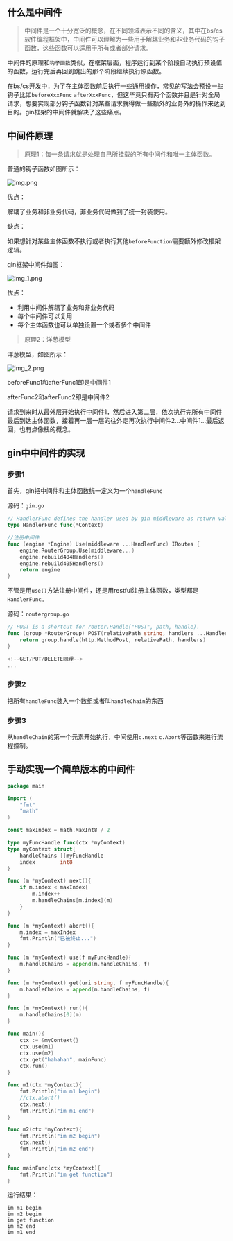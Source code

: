 ## 什么是中间件

> 中间件是一个十分宽泛的概念，在不同领域表示不同的含义，其中在bs/cs软件编程框架中，中间件可以理解为一些用于解耦业务和非业务代码的钩子函数，这些函数可以适用于所有或者部分请求。

中间件的原理和`钩子函数`类似，在框架层面，程序运行到某个阶段自动执行预设值的函数，运行完后再回到跳出的那个阶段继续执行原函数。

在bs/cs开发中，为了在主体函数前后执行一些通用操作，常见的写法会预设一些钩子比如`beforeXxxFunc` `afterXxxFunc`，但这毕竟只有两个函数并且是针对全局请求，想要实现部分钩子函数针对某些请求就得做一些额外的业务外的操作来达到目的。gin框架的中间件就解决了这些痛点。

## 中间件原理

> 原理1：每一条请求就是处理自己所挂载的所有中间件和唯一主体函数。

普通的钩子函数如图所示：

![img.png](../assets/img.png)

优点：

解耦了业务和非业务代码，非业务代码做到了统一封装使用。

缺点：

如果想针对某些主体函数不执行或者执行其他`beforeFunction`需要额外修改框架逻辑。

gin框架中间件如图：

![img_1.png](../assets/img_1.png)

优点：

- 利用中间件解耦了业务和非业务代码
- 每个中间件可以复用
- 每个主体函数也可以单独设置一个或者多个中间件

> 原理2：洋葱模型

洋葱模型，如图所示：

![img_2.png](../assets/img_2.png)

beforeFunc1和afterFunc1即是中间件1

afterFunc2和afterFunc2即是中间件2


请求到来时从最外层开始执行中间件1，然后进入第二层，依次执行完所有中间件最后到达主体函数，接着再一层一层的往外走再次执行中间件2...中间件1...最后返回，也有点像栈的概念。


## gin中中间件的实现

### 步骤1

首先，gin把中间件和主体函数统一定义为一个`handleFunc`

源码：`gin.go`

```Go
// HandlerFunc defines the handler used by gin middleware as return value.
type HandlerFunc func(*Context)

//注册中间件
func (engine *Engine) Use(middleware ...HandlerFunc) IRoutes {
	engine.RouterGroup.Use(middleware...)
	engine.rebuild404Handlers()
	engine.rebuild405Handlers()
	return engine
}
```

不管是用`use()`方法注册中间件，还是用restful注册主体函数，类型都是`HandlerFunc`。

源码：`routergroup.go`

```Go
// POST is a shortcut for router.Handle("POST", path, handle).
func (group *RouterGroup) POST(relativePath string, handlers ...HandlerFunc) IRoutes {
	return group.handle(http.MethodPost, relativePath, handlers)
}

<!--GET/PUT/DELETE同理-->
...
```

### 步骤2

把所有`handleFunc`装入一个数组或者叫`handleChain`的东西

### 步骤3

从`handleChain`的第一个元素开始执行，中间使用`c.next` `c.Abort`等函数来进行流程控制。

## 手动实现一个简单版本的中间件

```Go
package main

import (
	"fmt"
	"math"
)

const maxIndex = math.MaxInt8 / 2

type myFuncHandle func(ctx *myContext)
type myContext struct{
	handleChains []myFuncHandle
	index        int8
}

func (m *myContext) next(){
	if m.index < maxIndex{
		m.index++
		m.handleChains[m.index](m)
	}
}

func (m *myContext) abort(){
	m.index = maxIndex
	fmt.Println("已被终止...")
}

func (m *myContext) use(f myFuncHandle){
	m.handleChains = append(m.handleChains, f)
}

func (m *myContext) get(uri string, f myFuncHandle){
	m.handleChains = append(m.handleChains, f)
}

func (m *myContext) run(){
	m.handleChains[0](m)
}

func main(){
	ctx := &myContext{}
	ctx.use(m1)
	ctx.use(m2)
	ctx.get("hahahah", mainFunc)
	ctx.run()
}

func m1(ctx *myContext){
	fmt.Println("im m1 begin")
	//ctx.abort()
	ctx.next()
	fmt.Println("im m1 end")
}

func m2(ctx *myContext){
	fmt.Println("im m2 begin")
	ctx.next()
	fmt.Println("im m2 end")
}

func mainFunc(ctx *myContext){
	fmt.Println("im get function")
}


```

运行结果：

```text
im m1 begin
im m2 begin
im get function
im m2 end
im m1 end
```


